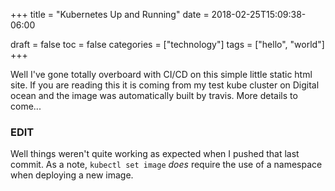 +++
title = "Kubernetes Up and Running"
date = 2018-02-25T15:09:38-06:00

draft = false
toc = false
categories = ["technology"]
tags = ["hello", "world"]
+++

Well I've gone totally overboard with CI/CD on this simple little static html site. If you are reading this it is coming from my test kube cluster on Digital ocean and the image was automatically built by travis. More details to come...

### EDIT

Well things weren't quite working as expected when I pushed that last commit. As a note, `kubectl set image` *does* require the use of a namespace when deploying a new image.
